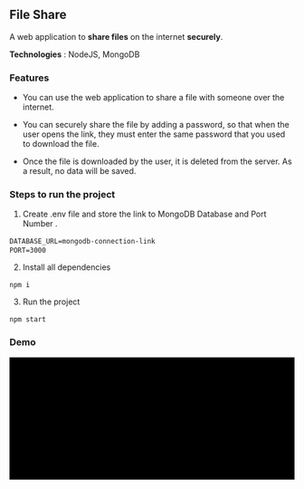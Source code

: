 ## File Share

A web application to **share files** on the internet **securely**. 

**Technologies** : NodeJS, MongoDB

### Features  

+ You can use the web application to share a file with someone over the internet.

+ You can securely share the file by adding a password, so that when the user opens the link, they must enter the same password that you used to download the file.

+ Once the file is downloaded by the user, it is deleted from the server. As a result, no data will be saved.


### Steps to run the project 

1. Create .env file and store the link to MongoDB Database and Port Number . 

```
DATABASE_URL=mongodb-connection-link
PORT=3000
```

2. Install all dependencies 

```
npm i 
```

3. Run the project 
```
npm start
```

### Demo 

![Project-video](/Project-demo/file-share.gif)

